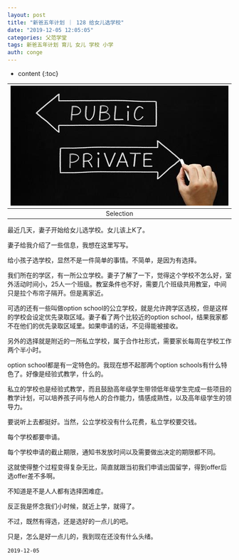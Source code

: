 ```yaml
---
layout: post
title: "新爸五年计划 ｜ 128 给女儿选学校"
date: "2019-12-05 12:05:05"
categories: 父范学堂
tags: 新爸五年计划 育儿 女儿 学校 小学
auth: conge
---
```

* content
{:toc}

|![](/assets/images/父范学堂/118382-963e0f03ddd12186.png)|
|:----:|
|Selection|

最近几天，妻子开始给女儿选学校。女儿该上K了。


妻子给我介绍了一些信息，我想在这里写写。

给小孩子选学校，显然不是一件简单的事情。不简单，是因为有选择。

我们所在的学区，有一所公立学校。妻子了解了一下，觉得这个学校不怎么好，室外活动时间小，25人一个班级。教室条件也不好，需要几个班级共用教室，中间只是拉个布帘子隔开。但是离家近。

可选的还有一些叫做option school的公立学校，就是允许跨学区选校，但是这样的学校会设定优先录取区域。妻子看了两个比较近的option school，结果我家都不在他们的优先录取区域里。如果申请的话，不见得能被接收。

另外的选择就是附近的一所私立学校，属于合作社形式，需要家长每周在学校工作两个半小时。





option school都是有一定特色的。我现在想不起那两个option schools有什么特色了。好像是经验式教学，什么的。

私立的学校也是经验式教学，而且鼓励高年级学生带领低年级学生完成一些项目的教学计划，可以培养孩子间与他人的合作能力，情感成熟性，以及高年级学生的领导力。

要说听上去都挺好。当然，公立学校没有什么花费，私立学校要交钱。

每个学校都要申请。

每个学校申请的截止期限，通知书发放时间以及需要做出决定的期限都不同。

这就使得整个过程变得复杂无比，简直就跟当初我们申请出国留学，得到offer后选offer差不多啊。

不知道是不是人人都有选择困难症。

反正我是怀念我们小时候，就近上学，就得了。

不过，既然有得选，还是选好的一点儿的吧。

只是，怎么是好一点儿的，我到现在还没有什么头绪。

```
2019-12-05
```
